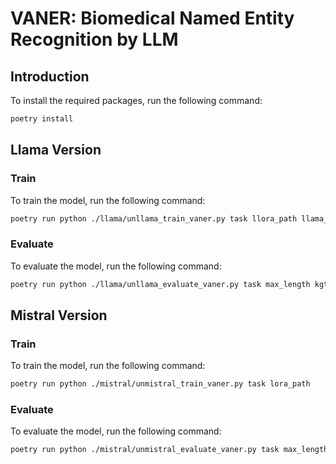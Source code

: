 # VANER: Biomedical Named Entity Recognition by LLM

## Introduction

To install the required packages, run the following command:

```bash
poetry install
```

## Llama Version

### Train

To train the model, run the following command:

```bash
poetry run python ./llama/unllama_train_vaner.py task llora_path llama_version
```

### Evaluate

To evaluate the model, run the following command:

```bash
poetry run python ./llama/unllama_evaluate_vaner.py task max_length kgtype align_mode llama_version
```

## Mistral Version

### Train

To train the model, run the following command:

```bash
poetry run python ./mistral/unmistral_train_vaner.py task lora_path
```

### Evaluate

To evaluate the model, run the following command:

```bash
poetry run python ./mistral/unmistral_evaluate_vaner.py task max_length kgtype align_mode
```
